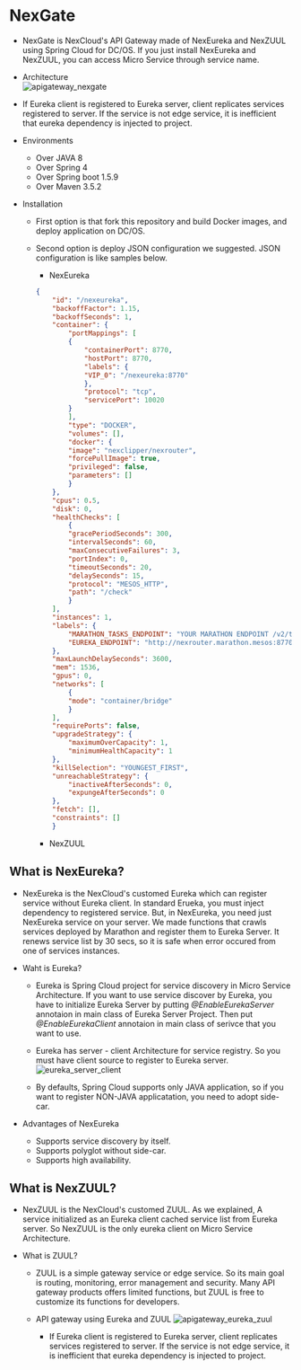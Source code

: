 # NexGate
* NexGate is NexCloud's API Gateway made of NexEureka and NexZUUL using Spring Cloud for DC/OS. If you just install NexEureka and NexZUUL, you can access Micro Service through service name.

* Architecture  
    ![apigateway_nexgate](https://steemitimages.com/600x0//https://github.com/TheNexCloud/NexGate/blob/dev-mg.kim/images/customed_eureka_zuul.PNG?raw=true)

* If Eureka client is registered to Eureka server, client replicates services registered to server. If the service is not edge service, it is inefficient that eureka dependency is injected to project.

* Environments
    * Over JAVA 8
    * Over Spring 4
    * Over Spring boot 1.5.9
    * Over Maven 3.5.2

* Installation
    * First option is that fork this repository and build Docker images, and deploy application on DC/OS.
    * Second option is deploy JSON configuration we suggested. JSON configuration is like samples below.
        * NexEureka
        ```json
        {
            "id": "/nexeureka",
            "backoffFactor": 1.15,
            "backoffSeconds": 1,
            "container": {
                "portMappings": [
                {
                    "containerPort": 8770,
                    "hostPort": 8770,
                    "labels": {
                    "VIP_0": "/nexeureka:8770"
                    },
                    "protocol": "tcp",
                    "servicePort": 10020
                }
                ],
                "type": "DOCKER",
                "volumes": [],
                "docker": {
                "image": "nexclipper/nexrouter",
                "forcePullImage": true,
                "privileged": false,
                "parameters": []
                }
            },
            "cpus": 0.5,
            "disk": 0,
            "healthChecks": [
                {
                "gracePeriodSeconds": 300,
                "intervalSeconds": 60,
                "maxConsecutiveFailures": 3,
                "portIndex": 0,
                "timeoutSeconds": 20,
                "delaySeconds": 15,
                "protocol": "MESOS_HTTP",
                "path": "/check"
                }
            ],
            "instances": 1,
            "labels": {
                "MARATHON_TASKS_ENDPOINT": "YOUR MARATHON ENDPOINT /v2/tasks",
                "EUREKA_ENDPOINT": "http://nexrouter.marathon.mesos:8770/eureka/apps/"
            },
            "maxLaunchDelaySeconds": 3600,
            "mem": 1536,
            "gpus": 0,
            "networks": [
                {
                "mode": "container/bridge"
                }
            ],
            "requirePorts": false,
            "upgradeStrategy": {
                "maximumOverCapacity": 1,
                "minimumHealthCapacity": 1
            },
            "killSelection": "YOUNGEST_FIRST",
            "unreachableStrategy": {
                "inactiveAfterSeconds": 0,
                "expungeAfterSeconds": 0
            },
            "fetch": [],
            "constraints": []
            }
        ```

        * NexZUUL


## What is NexEureka?
* NexEureka is the NexCloud's customed Eureka which can register service without Eureka client. In standard Erueka, you must inject dependency to registered service. But, in NexEureka, you need just NexEureka service on your server. We made functions that crawls services deployed by Marathon and register them to Eureka Server. It renews service list by 30 secs, so it is safe when error occured from one of services instances.

* Waht is Eureka?
    * Eureka is Spring Cloud project for service discovery in Micro Service Architecture. If you want to use service discover by Eureka, you have to initialize Eureka Server by putting *@EnableEurekaServer* annotaion in main class of Eureka Server Project. Then put *@EnableEurekaClient* annotaion in main class of serivce that you want to use.

    * Eureka has server - client Architecture for service registry. So you must have client source to register to Eureka server.  
        ![eureka_server_client](https://steemitimages.com/600x0//https://github.com/TheNexCloud/NexGate/blob/dev-mg.kim/images/standard_eureka.png?raw=true)

    * By defaults, Spring Cloud supports only JAVA application, so if you want to register NON-JAVA applicatation, you need to adopt side-car.

* Advantages of NexEureka
    * Supports service discovery by itself.
    * Supports polyglot without side-car.
    * Supports high availability.


## What is NexZUUL?
* NexZUUL is the NexCloud's customed ZUUL. As we explained, A service initialized as an Eureka client cached service list from Eureka server. So NexZUUL is the only eureka client on Micro Service Architecture.

* What is ZUUL?
    * ZUUL is a simple gateway service or edge service. So its main goal is routing, monitoring, error management and security. Many API gateway products offers limited functions, but ZUUL is free to customize its functions for developers.

    * API gateway using Eureka and ZUUL
        ![apigateway_eureka_zuul](https://steemitimages.com/600x0//https://github.com/TheNexCloud/NexGate/blob/dev-mg.kim/images/standard_eureka_zuul.PNG?raw=true)
        * If Eureka client is registered to Eureka server, client replicates services registered to server. If the service is not edge service, it is inefficient that eureka dependency is injected to project.